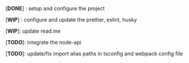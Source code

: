 [**DONE**] : setup and configure the project

[**WIP**] : configure and update the prettier, eslint, husky

[**WIP**]: update read.me

[**TODO**]: integrate the node-api

[**TODO**]: update/fix import alias paths in tsconfig and webpack config file
